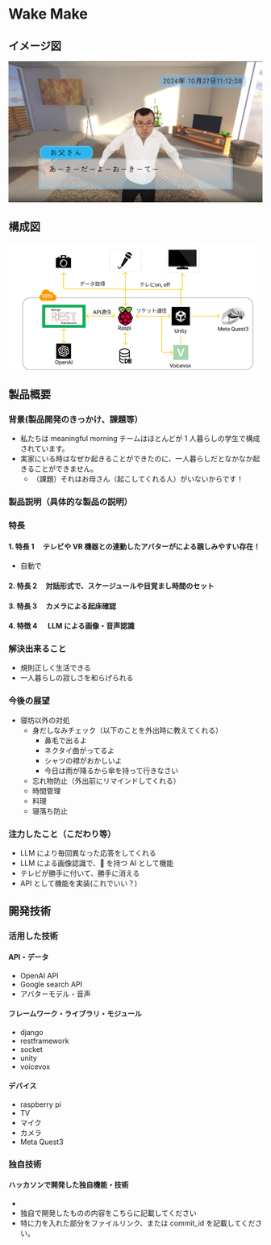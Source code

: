 # Wake Make

## イメージ図

[![IMAGE ALT TEXT HERE](image/joyman.png)]()

## 構成図

[![IMAGE ALT TEXT HERE](image/architecture.png)]()

## 製品概要

### 背景(製品開発のきっかけ、課題等）

- 私たちは meaningful morning チームはほとんどが 1 人暮らしの学生で構成されています。
- 実家にいる時はなぜか起きることができたのに、一人暮らしだとなかなか起きることができません。
  - （課題）それはお母さん（起こしてくれる人）がいないからです！

### 製品説明（具体的な製品の説明）

### 特長

#### 1. 特長 1 　テレビや VR 機器との連動したアバターがによる親しみやすい存在！

- 自動で

#### 2. 特長 2 　対話形式で、スケージュールや目覚まし時間のセット

#### 3. 特長 3 　カメラによる起床確認

#### 4. 特徴 4 　 LLM による画像・音声認識

### 解決出来ること

- 規則正しく生活できる
- 一人暮らしの寂しさを和らげられる

### 今後の展望

- 寝坊以外の対処
  - 身だしなみチェック（以下のことを外出時に教えてくれる）
    - 鼻毛で出るよ
    - ネクタイ曲がってるよ
    - シャツの襟がおかしいよ
    - 今日は雨が降るから傘を持って行きなさい
  - 忘れ物防止（外出前にリマインドしてくれる）
  - 時間管理
  - 料理
  - 寝落ち防止

### 注力したこと（こだわり等）

- LLM により毎回異なった応答をしてくれる
- LLM による画像認識で、👀 を持つ AI として機能
- テレビが勝手に付いて、勝手に消える
- API として機能を実装(これでいい？)

## 開発技術

### 活用した技術

#### API・データ

- OpenAI API
- Google search API
- アバターモデル・音声

#### フレームワーク・ライブラリ・モジュール

- django
- restframework
- socket
- unity
- voicevox

#### デバイス

- raspberry pi
- TV
- マイク
- カメラ
- Meta Quest3

### 独自技術

#### ハッカソンで開発した独自機能・技術

-
- 独自で開発したものの内容をこちらに記載してください
- 特に力を入れた部分をファイルリンク、または commit_id を記載してください。
